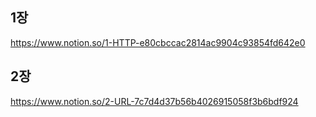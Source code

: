 ## 1장
https://www.notion.so/1-HTTP-e80cbccac2814ac9904c93854fd642e0

## 2장
https://www.notion.so/2-URL-7c7d4d37b56b4026915058f3b6bdf924